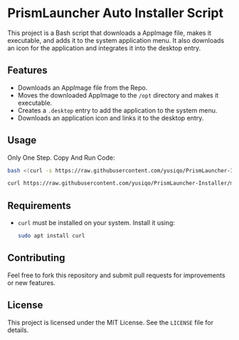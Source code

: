 
# PrismLauncher Auto Installer Script

This project is a Bash script that downloads a AppImage file, makes it executable, and adds it to the system application menu. It also downloads an icon for the application and integrates it into the desktop entry.

## Features

- Downloads an AppImage file from the Repo.
- Moves the downloaded AppImage to the `/opt` directory and makes it executable.
- Creates a `.desktop` entry to add the application to the system menu.
- Downloads an application icon and links it to the desktop entry.

## Usage

Only One Step. Copy And Run Code:

   ```bash
   bash <(curl -s https://raw.githubusercontent.com/yusiqo/PrismLauncher-Installer/main/install.sh)
   ```
   ```bash
   curl https://raw.githubusercontent.com/yusiqo/PrismLauncher-Installer/main/install.sh | bash
   ```

## Requirements

- `curl` must be installed on your system. Install it using:

  ```bash
  sudo apt install curl
  ```

## Contributing

Feel free to fork this repository and submit pull requests for improvements or new features.

## License

This project is licensed under the MIT License. See the `LICENSE` file for details.
